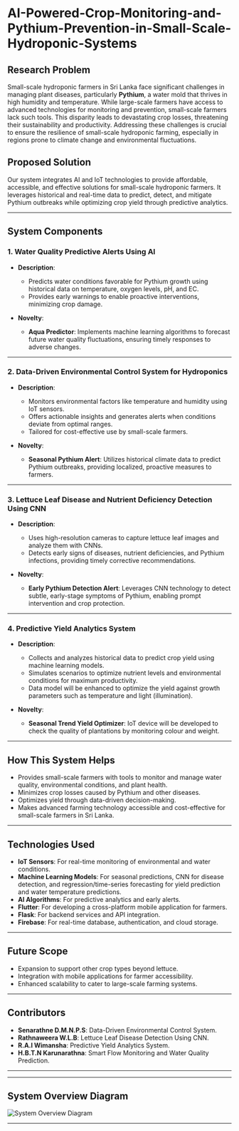 # AI-Powered-Crop-Monitoring-and-Pythium-Prevention-in-Small-Scale-Hydroponic-Systems 

## **Research Problem**  
Small-scale hydroponic farmers in Sri Lanka face significant challenges in managing plant diseases, particularly **Pythium**, a water mold that thrives in high humidity and temperature. While large-scale farmers have access to advanced technologies for monitoring and prevention, small-scale farmers lack such tools. This disparity leads to devastating crop losses, threatening their sustainability and productivity. Addressing these challenges is crucial to ensure the resilience of small-scale hydroponic farming, especially in regions prone to climate change and environmental fluctuations.  

## **Proposed Solution**  
Our system integrates AI and IoT technologies to provide affordable, accessible, and effective solutions for small-scale hydroponic farmers. It leverages historical and real-time data to predict, detect, and mitigate Pythium outbreaks while optimizing crop yield through predictive analytics.  

---

## **System Components**  

### **1. Water Quality Predictive Alerts Using AI**  
- **Description**:  
  - Predicts water conditions favorable for Pythium growth using historical data on temperature, oxygen levels, pH, and EC.  
  - Provides early warnings to enable proactive interventions, minimizing crop damage.  

- **Novelty**:  
  - **Aqua Predictor**: Implements machine learning algorithms to forecast future water quality fluctuations, ensuring timely responses to adverse changes.  

---

### **2. Data-Driven Environmental Control System for Hydroponics**  
- **Description**:  
  - Monitors environmental factors like temperature and humidity using IoT sensors.  
  - Offers actionable insights and generates alerts when conditions deviate from optimal ranges.  
  - Tailored for cost-effective use by small-scale farmers.  

- **Novelty**:  
  - **Seasonal Pythium Alert**: Utilizes historical climate data to predict Pythium outbreaks, providing localized, proactive measures to farmers.  

---

### **3. Lettuce Leaf Disease and Nutrient Deficiency Detection Using CNN**  
- **Description**:  
  - Uses high-resolution cameras to capture lettuce leaf images and analyze them with CNNs.  
  - Detects early signs of diseases, nutrient deficiencies, and Pythium infections, providing timely corrective recommendations.  

- **Novelty**:  
  - **Early Pythium Detection Alert**: Leverages CNN technology to detect subtle, early-stage symptoms of Pythium, enabling prompt intervention and crop protection.  

---

### **4. Predictive Yield Analytics System**  
- **Description**:  
  - Collects and analyzes historical data to predict crop yield using machine learning models.  
  - Simulates scenarios to optimize nutrient levels and environmental conditions for maximum productivity.
  - Data model will be enhanced to optimize the yield against growth parameters such as temperature and light (illumination).

- **Novelty**:  
  - **Seasonal Trend Yield Optimizer**: IoT device will be developed to check the quality of plantations by monitoring colour and weight.
---

## **How This System Helps**  
- Provides small-scale farmers with tools to monitor and manage water quality, environmental conditions, and plant health.  
- Minimizes crop losses caused by Pythium and other diseases.  
- Optimizes yield through data-driven decision-making.  
- Makes advanced farming technology accessible and cost-effective for small-scale farmers in Sri Lanka.  

---

## **Technologies Used**  
- **IoT Sensors**: For real-time monitoring of environmental and water conditions.  
- **Machine Learning Models**: For seasonal predictions, CNN for disease detection, and regression/time-series forecasting    for yield prediction and water temperature predictions.  
- **AI Algorithms**: For predictive analytics and early alerts.  
- **Flutter**: For developing a cross-platform mobile application for farmers.  
- **Flask**: For backend services and API integration.  
- **Firebase**: For real-time database, authentication, and cloud storage. 
---

## **Future Scope**  
- Expansion to support other crop types beyond lettuce.  
- Integration with mobile applications for farmer accessibility.  
- Enhanced scalability to cater to large-scale farming systems.  

---

## **Contributors**  
- **Senarathne D.M.N.P.S**: Data-Driven Environmental Control System.  
- **Rathnaweera W.L.B**: Lettuce Leaf Disease Detection Using CNN.  
- **R.A.I Wimansha**: Predictive Yield Analytics System.  
- **H.B.T.N Karunarathna**: Smart Flow Monitoring and Water Quality Prediction.  

---

---

## **System Overview Diagram**  

![System Overview Diagram](https://github.com/user-attachments/assets/d2d73cdf-1149-4417-992f-5d2e3db5d3f8)



---
